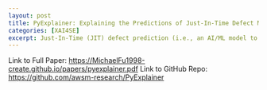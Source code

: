 ```yaml
---
layout: post
title: PyExplainer: Explaining the Predictions of Just-In-Time Defect Models
categories: [XAI4SE]
excerpt: Just-In-Time (JIT) defect prediction (i.e., an AI/ML model to predict defect-introducing commits) is proposed to help developers prioritize their limited Software Quality Assurance (SQA) resources on the most risky commits. However, the explainability of JIT defect models remains largely unexplored (i.e., practitioners still do not know why a commit is predicted as defect-introducing). Recently, LIME has been used to generate explanations for any AI/ML models. However, the random perturbation approach used by LIME to generate synthetic neighbors is still suboptimal, i.e., generating synthetic neighbors that may not be similar to an instance to be explained, producing low accuracy of the local models, leading to inaccurate explanations for just-in-time defect models. In this paper, we propose PyExplainer—i.e., a local rule-based model-agnostic technique for generating explanations (i.e., why a commit is predicted as defective) of JIT defect models. Through a case study of two open-source software projects, we find that our PyExplainer produces (1) synthetic neighbors that are 41%-45% more similar to an instance to be explained; (2) 18%-38% more accurate local models; and (3) explanations that are 69%-98% more unique and 17%-54% more consistent with the actual characteristics of defect-introducing commits in the future than LIME (a state-ofthe-art model-agnostic technique). This could help practitioners focus on the most important aspects of the commits to mitigate the risk of being defect-introducing. Thus, the contributions of this paper build an important step towards Explainable AI for Software Engineering, making software analytics more explainable and actionable. Finally, we publish our PyExplainer as a Python package to support practitioners and researchers (https://github.com/awsm-research/PyExplainer).
---
```


Link to Full Paper: https://MichaelFu1998-create.github.io/papers/pyexplainer.pdf
Link to GitHub Repo: https://github.com/awsm-research/PyExplainer
